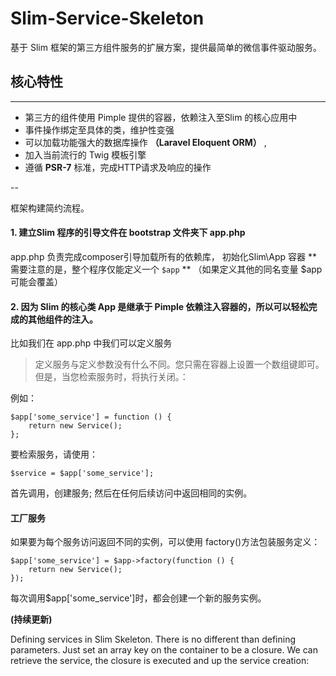 # Slim-Service-Skeleton

基于 Slim 框架的第三方组件服务的扩展方案，提供最简单的微信事件驱动服务。

## 核心特性

---

- 第三方的组件使用 Pimple 提供的容器，依赖注入至Slim 的核心应用中
- 事件操作绑定至具体的类，维护性变强
- 可以加载功能强大的数据库操作 **（Laravel Eloquent ORM）** , 
- 加入当前流行的 Twig 模板引擎
- 遵循 **PSR-7** 标准，完成HTTP请求及响应的操作

--

框架构建简约流程。 

#### 1. 建立Slim 程序的引导文件在 bootstrap 文件夹下  **app.php**

app.php 负责完成composer引导加载所有的依赖库， 初始化Slim\App 容器  **需要注意的是，整个程序仅能定义一个 ``$app`` ** （如果定义其他的同名变量 $app 可能会覆盖）

#### 2. 因为 Slim 的核心类 App 是继承于 Pimple 依赖注入容器的，所以可以轻松完成的其他组件的注入。

比如我们在 app.php 中我们可以定义服务

>定义服务与定义参数没有什么不同。您只需在容器上设置一个数组键即可。但是，当您检索服务时，将执行关闭。：

例如：


	$app['some_service'] = function () {
    	return new Service();
	};


 
要检索服务，请使用：


	$service = $app['some_service'];
   


首先调用，创建服务; 然后在任何后续访问中返回相同的实例。

#### 工厂服务

如果要为每个服务访问返回不同的实例，可以使用 factory()方法包装服务定义：

	$app['some_service'] = $app->factory(function () {
   		return new Service();
	});

每次调用$app['some_service']时，都会创建一个新的服务实例。


**(持续更新)**

Defining services in Slim Skeleton. There is no different than defining parameters. Just set an array key on the container to be a closure. We can  retrieve the service, the closure is executed and up the service creation:
                           
